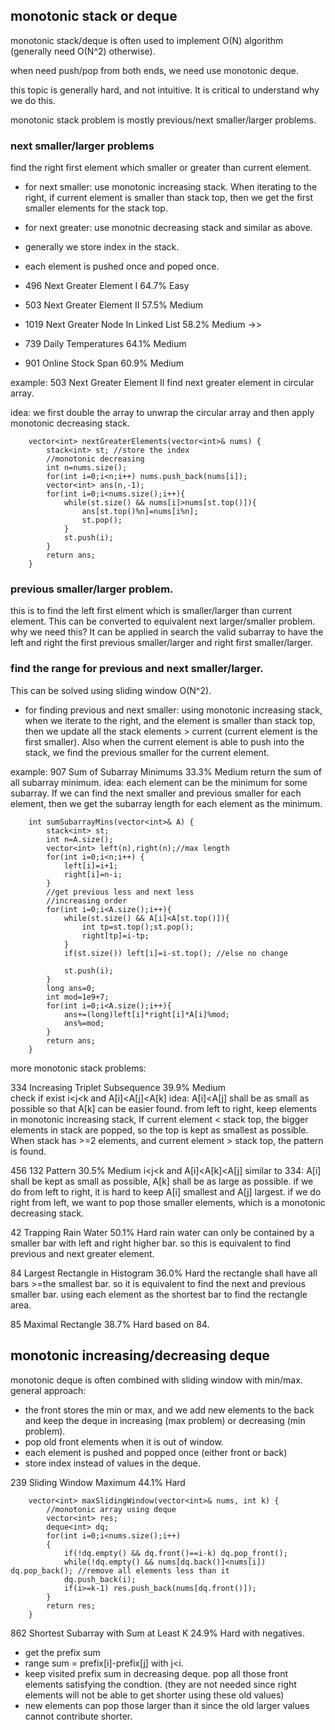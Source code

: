 ## monotonic stack or deque

monotonic stack/deque is often used to implement O(N) algorithm (generally need O(N^2) otherwise).

when need push/pop from both ends, we need use monotonic deque.

this topic is generally hard, and not intuitive. It is critical to understand why we do this.

monotonic stack problem is mostly previous/next smaller/larger problems.

### next smaller/larger problems
find the right first element which smaller or greater than current element.
- for next smaller: use monotonic increasing stack. When iterating to the right, if current element is smaller than stack top, then we get the first smaller elements for the stack top.
- for next greater: use monotnic decreasing stack and similar as above.
- generally we store index in the stack.
- each element is pushed once and poped once.

- 496	Next Greater Element I    		64.7%	Easy
- 503	Next Greater Element II    		57.5%	Medium	
- 1019	Next Greater Node In Linked List    		58.2%	Medium	->>
- 739	Daily Temperatures    		64.1%	Medium	
- 901	Online Stock Span    		60.9%	Medium	

example: 503	Next Greater Element II
find next greater element in circular array.

idea: we first double the array to unwrap the circular array and then apply monotonic decreasing stack.

```
    vector<int> nextGreaterElements(vector<int>& nums) {
        stack<int> st; //store the index
        //monotonic decreasing
        int n=nums.size();
        for(int i=0;i<n;i++) nums.push_back(nums[i]);
        vector<int> ans(n,-1);
        for(int i=0;i<nums.size();i++){
            while(st.size() && nums[i]>nums[st.top()]){
                ans[st.top()%n]=nums[i%n];
                st.pop();
            }
            st.push(i);
        }
        return ans;
    }
```	

### previous smaller/larger problem.
this is to find the left first elment which is smaller/larger than current element.
This can be converted to equivalent next larger/smaller problem.
why we need this? It can be applied in search the valid subarray to have the left and right the first previous smaller/larger and right first smaller/larger.

### find the range for previous and next smaller/larger.
This can be solved using sliding window O(N^2).
- for finding previous and next smaller: 
using monotonic increasing stack, when we iterate to the right, and the element is smaller than stack top, then we update all the stack elements > current (current element is the first smaller). Also when the current element is able to push into the stack, we find the previous smaller for the current element.

example:
907	Sum of Subarray Minimums    		33.3%	Medium
return the sum of all subarray minimum.
idea: each element can be the minimum for some subarray. If we can find the next smaller and previous smaller for each element, then we get the subarray length for each element as the minimum.

```
    int sumSubarrayMins(vector<int>& A) {
        stack<int> st;
        int n=A.size();
        vector<int> left(n),right(n);//max length
        for(int i=0;i<n;i++) {
            left[i]=i+1;
            right[i]=n-i;
        }
        //get previous less and next less
        //increasing order
        for(int i=0;i<A.size();i++){
            while(st.size() && A[i]<A[st.top()]){
                int tp=st.top();st.pop();
                right[tp]=i-tp;
            }
            if(st.size()) left[i]=i-st.top(); //else no change
            
            st.push(i);
        }
        long ans=0;
        int mod=1e9+7;
        for(int i=0;i<A.size();i++){
            ans+=(long)left[i]*right[i]*A[i]%mod;
            ans%=mod;
        }
        return ans;
    }
```

more monotonic stack problems:

334	Increasing Triplet Subsequence    		39.9%	Medium	
check if exist i<j<k and A[i]<A[j]<A[k]
idea: A[i]<A[j] shall be as small as possible so that A[k] can be easier found.
from left to right, keep elements in monotonic increasing stack, If current element < stack top, the bigger elements in stack are popped, so the top is kept as smallest as possible. When stack has >=2 elements, and current element > stack top, the pattern is found.

456	132 Pattern    		30.5%	Medium
i<j<k and A[i]<A[k]<A[j]
similar to 334: A[i] shall be kept as small as possible, A[k] shall be as large as possible.
if we do from left to right, it is hard to keep A[i] smallest and A[j] largest.
if we do right from left, we want to pop those smaller elements, which is a monotonic decreasing stack.

42	Trapping Rain Water    		50.1%	Hard
rain water can only be contained by a smaller bar with left and right higher bar.
so this is equivalent to find previous and next greater element.

84	Largest Rectangle in Histogram    		36.0%	Hard
the rectangle shall have all bars >=the smallest bar.
so it is equivalent to find the next and previous smaller bar. using each element as the shortest bar to find the rectangle area.

85	Maximal Rectangle    		38.7%	Hard
based on 84.

## monotonic increasing/decreasing deque

monotonic deque is often combined with sliding window with min/max.
general approach: 
- the front stores the min or max, and we add new elements to the back and keep the deque in increasing (max problem) or decreasing (min problem).
- pop old front elements when it is out of window.
- each element is pushed and popped once (either front or back)
- store index instead of values in the deque.

239	Sliding Window Maximum    		44.1%	Hard	
```
    vector<int> maxSlidingWindow(vector<int>& nums, int k) {
        //monotonic array using deque
        vector<int> res;
        deque<int> dq;
        for(int i=0;i<nums.size();i++)
        {
            if(!dq.empty() && dq.front()==i-k) dq.pop_front();
            while(!dq.empty() && nums[dq.back()]<nums[i]) dq.pop_back(); //remove all elements less than it
            dq.push_back(i);
            if(i>=k-1) res.push_back(nums[dq.front()]);
        }
        return res;
    }
```
	
862	Shortest Subarray with Sum at Least K    		24.9%	Hard
with negatives.
- get the prefix sum
- range sum = prefix[i]-prefix[j] with j<i.
- keep visited prefix sum in decreasing deque. pop all those front elements satisfying the condtion. (they are not needed since right elements will not be able to get shorter using these old values)
- new elements can pop those larger than it since the old larger values cannot contribute shorter.






